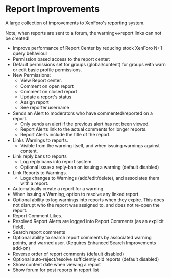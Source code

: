 # Report Improvements

A large collection of improvements to XenForo's reporting system.

Note; when reports are sent to a forum, the warning<->report links can not be created!

- Improve performance of Report Center by reducing stock XenForo N+1 query behaviour
- Permission based access to the report center:
 - Default permissions set for groups (global/content) for groups with warn or edit basic profile permissions.
 - New Permissions:
   - View Report center.
   - Comment on open report
   - Comment on closed report
   - Update a report's status
   - Assign report
   - See reporter username 
- Sends an Alert to moderators who have commented/reported on a report.
  - Only sends an alert if the previous alert has not been viewed.
  - Report Alerts link to the actual comments for longer reports.
  - Report Alerts include the title of the report.
- Links Warnings to reports.
  - Visible from the warning itself, and when issuing warnings against content.
- Link reply bans to reports
  - Log reply bans into report system
  - Optional Issue a reply-ban on issuing a warning (default disabled)
- Link Reports to Warnings.
  - Logs changes to Warnings (add/edit/delete), and associates them with a report.
- Automatically create a report for a warning.
- When issuing a Warning, option to resolve any linked report.
- Optional ability to log warnings into reports when they expire. This does not disrupt who the report was assigned to, and does not re-open the report.
- Report Comment Likes.
- Resolved Report Alerts are logged into Report Comments (as an explicit field).
- Search report comments
- Optional ability to search report comments by associated warning points, and warned user. (Requires Enhanced Search Improvements add-on)
- Reverse order of report comments (default disabled)
- Optional auto-reject/resolve sufficiently old reports (default disabled)
- Show content date when viewing a report
- Show forum for post reports in report list